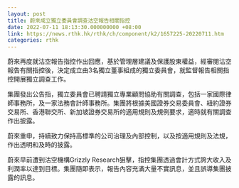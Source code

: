 ```yaml
---
layout: post
title: 蔚來成立獨立委員會調查沽空報告相關指控
date: 2022-07-11 18:13:30.000000000 +08:00
link: https://news.rthk.hk/rthk/ch/component/k2/1657225-20220711.htm
categories: rthk
---
```


蔚來再度就沽空報告指控作出回應，基於管理層建議及保護股東權益，經審閱沽空報告有關指控後，決定成立由3名獨立董事組成的獨立委員會，就監督報告相關指控開展獨立調查工作。

集團發出公告指，獨立委員會已聘請獨立專業顧問協助有關調查，包括一家國際律師事務所，及一家法務會計師事務所。集團將根據美國證券交易委員會、紐約證券交易所、香港聯交所、新加坡證券交易所的適用規則及規例要求，適時就有關調查作出披露。

蔚來重申，持續致力保持高標準的公司治理及內部控制，以及按適用規則及法規，作出透明和及時的披露。

蔚來早前遭到沽空機構Grizzly Research狙擊，指控集團透過會計方式誇大收入及利潤率以達到目標。集團隨即表示，報告內容充滿大量不實訊息，並且誤導集團披露的訊息。
